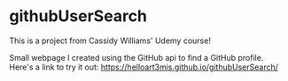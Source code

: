 # githubUserSearch

This is a project from Cassidy Williams' Udemy course!

Small webpage I created using the GitHub api to find a GitHub profile. 
Here's a link to try it out: https://helloart3mis.github.io/githubUserSearch/
